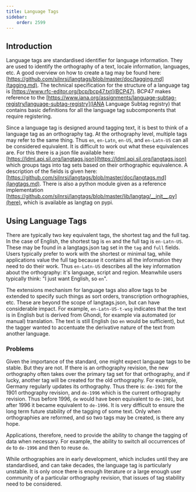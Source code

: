 ```yaml
---
title: Language Tags
sidebar:
    order: 2599
---
```


## Introduction

Language tags are standardised identifier for language information. They are
used to identify the orthography of a text, locale information, languages, etc.
A good overview on how to create a tag may be found here:
[https://github.com/silnrsi/langtags/blob/master/doc/tagging.md](tagging.md).
The technical specification for the structure of a language tag is
[https://www.rfc-editor.org/bcp/bcp47.txt](BCP47). BCP47 makes reference to the
[https://www.iana.org/assignments/language-subtag-registry/language-subtag-registry](IANA
Language Subtag registry) that contains basic definitions for all the language
tag subcomponents that require registering.

Since a language tag is designed around tagging text, it is best to think of a
language tag as an orthography tag. At the orthography level, multiple tags may
refer to the same thing. Thus `en`, `en-Latn`, `en-US`, and `en-Latn-US` can all
be considered equivalent. It is difficult to work out what these equivalences
are. For this there is a json file available here:
[https://ldml.api.sil.org/langtags.json](https://ldml.api.sil.org/langtags.json)
which groups tags into tag sets based on their orthographic equivalence. A
description of the fields is given here:
[https://github.com/silnrsi/langtags/blob/master/doc/langtags.md](langtags.md).
There is also a python module given as a reference implementation
[https://github.com/silnrsi/langtags/blob/master/lib/langtag/__init__.py](here),
which is available as langtag on pypi.

## Using Language Tags

There are typically two key equivalent tags, the shortest tag and the full tag.
In the case of English, the shortest tag is `en` and the full tag is
`en-Latn-US`. These may be found in a langtags.json tag set in the `tag` and
`full` fields. Users typically prefer to work with the shortest or minimal tag,
while applications value the full tag because it contains all the information
they need to do their work. Thus `en-Latn-US` describes all the key information
about the orthography: it's language, script and region. Meanwhile users
typically think: "I just want English, so `en`".

The extensions mechanism for language tags also allow tags to be extended to
specify such things as sort orders, transcription orthographies, etc. These are
beyond the scope of langtags.json, but can have considerable impact. For
example, `en-Latn-US-t-wsg` indicates that the text is in English but is derived
from Ghondi, for example via automated (or manual) translation. The text is
still English (so `en` would be sufficient), but the tagger wanted to accentuate
the derivative nature of the text from another language.

### Problems

Given the importance of the standard, one might expect language tags to be
stable. But they are not. If there is an orthography revision, the new
orthography often takes over the primary tag set for that orthography, and if
lucky, another tag will be created for the old orthography. For example, Germany
regularly updates its orthography. Thus there is: `de-1901` for the 1901
orthography revision, and `de-1996` which is the current orthography revision.
Thus before 1996, `de` would have been equivalent to `de-1901`, but after 1996
it became equivalent to `de-1996`. It is very difficult to ensure the long term
future stability of the tagging of some text. Only when orthographies are
reformed, and so two tags may be created, is there any hope.

Applications, therefore, need to provide the ability to change the tagging of
data when necessary. For example, the ability to switch all occurrences of `de`
to `de-1996` and then to reuse `de`.

While orthographies are in early development, which includes until they are
standardised, and can take decades, the language tag is particularly unstable.
It is only once there is enough literature or a large enough user community of a
particular orthography revision, that issues of tag stability need to be
considered.

